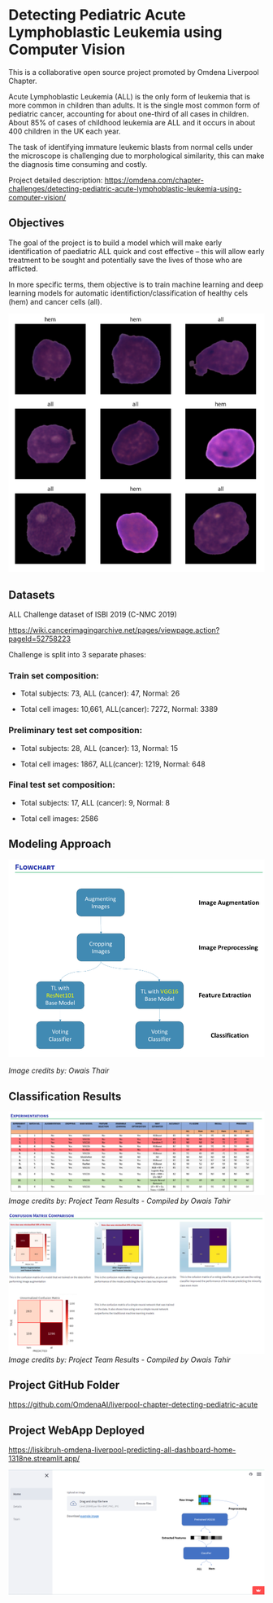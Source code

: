 # Detecting Pediatric Acute Lymphoblastic Leukemia using Computer Vision

This is a collaborative open source project promoted by Omdena Liverpool Chapter.

Acute Lymphoblastic Leukemia (ALL) is the only form of leukemia that is more common in children than adults. It is the single most common form of pediatric cancer, accounting for about one-third of all cases in children. About 85% of cases of childhood leukemia are ALL and it occurs in about 400 children in the UK each year. 

The task of identifying immature leukemic blasts from normal cells under the microscope is challenging due to morphological similarity, this can make the diagnosis time consuming and costly.  

Project detailed description: https://omdena.com/chapter-challenges/detecting-pediatric-acute-lymphoblastic-leukemia-using-computer-vision/

## Objectives

The goal of the project is to build a model which will make early identification of paediatric ALL quick and cost effective – this will allow early treatment to be sought and potentially save the lives of those who are afflicted.

In more specific terms, them objective is to train machine learning and deep learning models for automatic identifiction/classification of healthy cels (hem) and cancer cells (all).


![All and Hem cells](./images/all_hem.png)


## Datasets

ALL Challenge dataset of ISBI 2019 (C-NMC 2019)

https://wiki.cancerimagingarchive.net/pages/viewpage.action?pageId=52758223

Challenge is split into 3 separate phases:

### Train set composition:

- Total subjects: 73, ALL (cancer): 47, Normal: 26

- Total cell images: 10,661, ALL(cancer): 7272, Normal: 3389

### Preliminary test set composition:

- Total subjects: 28, ALL (cancer): 13, Normal: 15

- Total cell images: 1867, ALL(cancer): 1219, Normal: 648

### Final test set composition:

- Total subjects: 17, ALL (cancer): 9, Normal: 8

- Total cell images: 2586


## Modeling Approach

![Flowchart](./images/flow_chart.png)

*Image credits by: Owais Thair*


## Classification Results

![Experiments](./images/Results.png)
*Image credits by: Project Team Results - Compiled by Owais Tahir*


![Confusion Martrices](./images/confusion_matrices.png)
*Image credits by: Project Team Results - Compiled by Owais Tahir*


## Project GitHub Folder

https://github.com/OmdenaAI/liverpool-chapter-detecting-pediatric-acute


## Project WebApp Deployed

https://liskibruh-omdena-liverpool-predicting-all-dashboard-home-1318ne.streamlit.app/

![Web App](./images/web_app_main.png)

